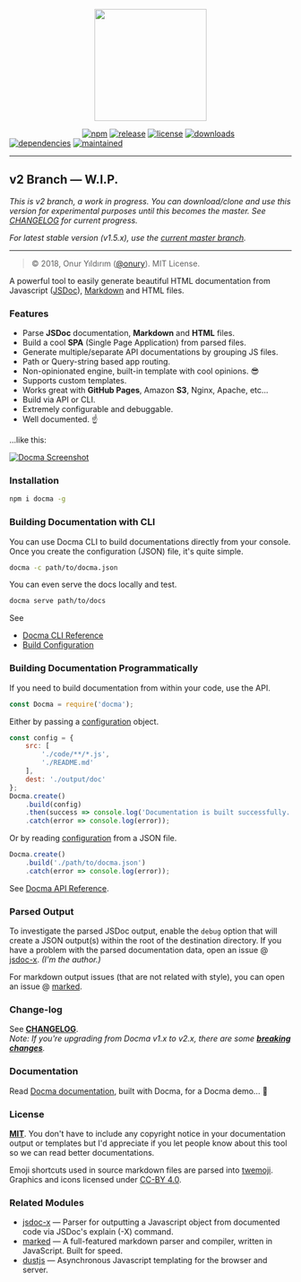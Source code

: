<p align="center"><img width="200" height="200" src="https://raw.github.com/onury/docma/v2/docma-logo.png" /></p>

&nbsp;&nbsp;&nbsp;&nbsp;&nbsp;&nbsp;&nbsp;&nbsp;&nbsp;&nbsp;&nbsp;&nbsp;&nbsp;&nbsp;&nbsp;&nbsp;&nbsp;&nbsp;&nbsp;&nbsp;&nbsp;&nbsp;&nbsp;&nbsp;&nbsp;&nbsp;&nbsp;&nbsp;&nbsp;&nbsp;&nbsp;&nbsp;
[![npm](http://img.shields.io/npm/v/docma.svg)](https://www.npmjs.com/package/docma)
[![release](https://img.shields.io/github/release/onury/docma.svg)](https://github.com/onury/docma)
[![license](http://img.shields.io/npm/l/docma.svg)](https://github.com/onury/docma/blob/master/LICENSE)
[![downloads](https://img.shields.io/npm/dt/docma.svg)](https://www.npmjs.com/package/docma)
[![dependencies](https://david-dm.org/onury/docma.svg)](https://david-dm.org/onury/docma)
[![maintained](https://img.shields.io/maintenance/yes/2017.svg)](https://github.com/onury/docma/graphs/commit-activity)  

---

## v2 Branch — W.I.P.

_This is v2 branch, a work in progress. You can download/clone and use this version for experimental purposes until this becomes the master. See [CHANGELOG](CHANGELOG.md) for current progress._

_For latest stable version (v1.5.x), use the [current master branch](https://github.com/onury/docma)._

---

> © 2018, Onur Yıldırım ([@onury](https://github.com/onury)). MIT License.

A powerful tool to easily generate beautiful HTML documentation from Javascript ([JSDoc][jsdoc]), [Markdown][markdown] and HTML files.

### Features

- Parse **JSDoc** documentation, **Markdown** and **HTML** files.
- Build a cool **SPA** (Single Page Application) from parsed files.
- Generate multiple/separate API documentations by grouping JS files.
- Path or Query-string based app routing.
- Non-opinionated engine, built-in template with cool opinions. :sunglasses:
- Supports custom templates.
- Works great with **GitHub Pages**, Amazon **S3**, Nginx, Apache, etc...
- Build via API or CLI.
- Extremely configurable and debuggable.
- Well documented. :point_up:

...like this:

[![Docma Screenshot][screenshot]][docma-docs]

### Installation

```sh
npm i docma -g
```

### Building Documentation with CLI

You can use Docma CLI to build documentations directly from your console. Once you create the configuration (JSON) file, it's quite simple.

```sh
docma -c path/to/docma.json
```
You can even serve the docs locally and test.
```sh
docma serve path/to/docs
```

See 
 - [Docma CLI Reference][docma-cli]
 - [Build Configuration][docma-config]

### Building Documentation Programmatically

If you need to build documentation from within your code, use the API.

```js
const Docma = require('docma');
```
Either by passing a [configuration][docma-config] object.
```js
const config = {
    src: [
        './code/**/*.js',
        './README.md'
    ],
    dest: './output/doc'
};
Docma.create()
    .build(config)
    .then(success => console.log('Documentation is built successfully.'))
    .catch(error => console.log(error));
```
Or by reading [configuration][docma-config] from a JSON file.
```js
Docma.create()
    .build('./path/to/docma.json')
    .catch(error => console.log(error));
```
See [Docma API Reference][docma-api].

### Parsed Output

To investigate the parsed JSDoc output, enable the `debug` option that will create a JSON output(s) within the root of the destination directory. If you have a problem with the parsed documentation data, open an issue @ [jsdoc-x][jsdoc-x]. _(I'm the author.)_

For markdown output issues (that are not related with style), you can open an issue @ [marked][marked].

### Change-log

See [**CHANGELOG**][changelog].  
_Note: If you're upgrading from Docma v1.x to v2.x, there are some [**breaking changes**][changelog]._

### Documentation
Read [Docma documentation][docma-docs], built with Docma, for a Docma demo... :eyes:

### License

[**MIT**][license]. You don't have to include any copyright notice in your documentation output or templates but I'd appreciate if you let people know about this tool so we can read better documentations.

Emoji shortcuts used in source markdown files are parsed into [twemoji][twemoji]. Graphics and icons licensed under [CC-BY 4.0][cc-by-4].

### Related Modules

- [jsdoc-x][jsdoc-x] — Parser for outputting a Javascript object from documented code via JSDoc's explain (-X) command.
- [marked][marked] — A full-featured markdown parser and compiler, written in JavaScript. Built for speed.
- [dustjs][dustjs-github] — Asynchronous Javascript templating for the browser and server.


[license]:https://github.com/onury/docma/blob/master/LICENSE
[changelog]:https://github.com/onury/docma/blob/master/CHANGELOG.md
[screenshot]:https://raw.github.com/onury/docma/master/docma-screen.jpg
[docma-docs]:https://onury.io/docma
[docma-api]:https://onury.io/docma/?api=docma
[docma-cli]:https://onury.io/docma/?content=docma-cli
[docma-config]:https://onury.io/docma/?api=docma#Docma~BuildConfiguration
[docma-web-api]:https://github.com/onury/docma/blob/master/doc/docma.web.md
[zebra]:https://onury.io/docma/?content=zebra-template
[jsdoc]:http://usejsdoc.org
[jsdoc-x]:https://github.com/onury/jsdoc-x
[marked]:https://github.com/chjj/marked
[markdown]:https://daringfireball.net/projects/markdown
[dustjs]: http://www.dustjs.com
[dustjs-github]: https://github.com/linkedin/dustjs
[twemoji]:https://github.com/twitter/twemoji
[cc-by-4]:https://creativecommons.org/licenses/by/4.0
